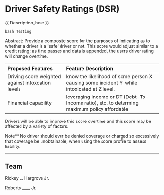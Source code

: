 # Driver Safety Ratings (DSR)
{{ Description_here }}

``bash
 Testing
``

Abstract: 
Provide a composite score for the purposes of indicating as to whether a driver is a 'safe' driver or not.
This score would adjust similar to a credit rating; as time passes and data is appended, the users driver rating will change overtime.

|**Proposed Features**|Feature Description|
|:--|:--|
|Driving score weighted against intoxcation levels| know the likelihood of some person X causing some incident Y, while intoxicated at Z level.
|Financial capability| leveraging income or DTI(Debt-To-Income ratio), etc. to determing maximum policy affordable 

Drivers will be able to improve this score overtime and this score may be affected by a variety of factors.

Note**
No driver should ever be denied coverage or charged so excessively that coverage be unobtainable, when using the score profile to assess liability.


---
Team
---
Rickey L. Hargrove Jr.

Roberto ____ Jr.
